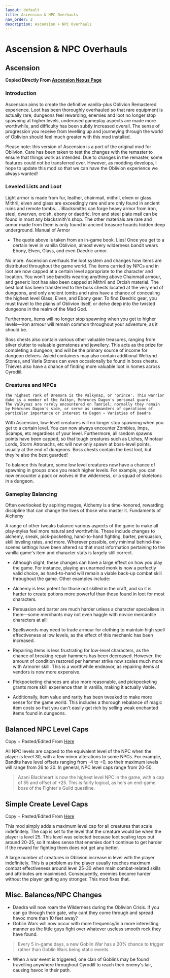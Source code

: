 ```yaml
---
layout: default
title: Ascension & NPC Overhauls
nav_order: 2
description: Ascension + NPC Overhauls
---
```


# Ascension & NPC Overhauls

## Ascension

**Copied Directly From [Ascension Nexus Page](https://www.nexusmods.com/oblivionremastered/mods/706?tab=description)**

### Introduction

Ascension aims to create the definitive vanilla-plus Oblivion Remastered experience. Loot has been thoroughly overhauled so that rare equipment is actually rare, dungeons feel rewarding, enemies and loot no longer stop spawning at higher levels, underused gameplay aspects are made more worthwhile, and difficulty has been subtly increased overall. The sense of progression you receive from levelling up and journeying through the world of Oblivion should feel much greater with this mod installed.

Please note: this version of Ascension is a port of the original mod for Oblivion. Care has been taken to test the changes with the remaster to ensure that things work as intended. Due to changes in the remaster, some features could not be transferred over. However, as modding develops, I hope to update this mod so that we can have the Oblivion experience we always wanted!

### Leveled Lists and Loot

﻿Light armor is made from fur, leather, chainmail, mithril, elven or glass. Mithril, elven and glass are exceedingly rare and are only found in ancient ruins and remote tombs.... Blacksmiths can forge heavy armor from iron, steel, dwarven, orcish, ebony or daedric. Iron and steel plate mail can be found in most any blacksmith's shop. The other materials are rare and armor made from them is only found in ancient treasure hoards hidden deep underground.
Manual of Armor

- The quote above is taken from an in-game book. Lies! Once you get to a certain level in vanilla Oblivion, almost every wilderness bandit wears Ebony, Elven, Glass, and even Daedric armor.

No more. Ascension overhauls the loot system and changes how items are distributed throughout the game world. The items carried by NPCs and in loot are now capped at a certain level appropriate to the character and location. You won’t see bandits wearing anything above Chainmail armour, and generic loot has also been capped at Mithril and Orcish material. The best loot has been transferred to the boss chests located at the very end of dungeons, and only ancient tombs and ruins have a chance of concealing the highest level Glass, Elven, and Ebony gear. To find Daedric gear, you must travel to the plains of Oblivion itself, or delve deep into the twisted dungeons in the realm of the Mad God.

Furthermore, items will no longer stop spawning when you get to higher levels—iron armour will remain common throughout your adventure, as it should be.

Boss chests also contain various other valuable treasures, ranging from silver clutter to valuable gemstones and jewellery. This acts as the prize for completing a dungeon, and will be the primary source of income for dungeon delvers. Ayleid containers may also contain additional Welkynd Stones, and Varla Stones can even occasionally be found in boss chests. Thieves also have a chance of finding more valuable loot in homes across Cyrodiil.

### Creatures and NPCs

```
The highest rank of Dremora is the Valkynaz, or 'prince'. This warrior duke is a member of the Valkyn, Mehrunes Dagon's personal guard.
The Valkynaz are rarely encountered on Tamriel; normally they remain by Mehrunes Dagon's side, or serve as commanders of operations of
particular importance or interest to Dagon ~ Varieties of Daedra
```

With Ascension, low-level creatures will no longer stop spawning when you get to a certain level. You can now always encounter Zombies, Imps, Scamps, etc regardless of your level. Furthermore, all random spawns points have been capped, so that tough creatures such as Liches, Minotaur Lords, Storm Atronachs, etc will now only spawn at boss-level points, usually at the end of dungeons. Boss chests contain the best loot, but they’re also the best guarded!

To balance this feature, some low level creatures now have a chance of spawning in groups once you reach higher levels. For example, you can now encounter a pack or wolves in the wilderness, or a squad of skeletons in a dungeon.

### Gameplay Balancing

Often overlooked by aspiring mages, Alchemy is a time-honored, rewarding discipline that can change the lives of those who master it.
Fundaments of Alchemy

A range of other tweaks balance various aspects of the game to make all play-styles feel more natural and worthwhile. These include changes to alchemy, sneak, pick-pocketing, hand-to-hand fighting, barter, persuasion, skill leveling rates, and more. Wherever possible, only minimal behind-the-scenes settings have been altered so that most information pertaining to the vanilla game's item and character stats is largely still correct.

- Although slight, these changes can have a large effect on how you play the game. For instance, playing an unarmed monk is now a perfectly valid choice, as hand-to-hand will remain a viable back-up combat skill throughout the game. Other examples include:
- Alchemy is less potent for those not skilled in the craft, and so it is harder to create potions more powerful than those found in loot for most characters.
- Persuasion and barter are much harder unless a character specialises in them—some merchants may not even haggle with novice mercantile characters at all!
- Spellswords may need to trade armour for clothing to maintain high spell effectiveness at low levels, as the effect of this mechanic has been increased.
- Repairing items is less frustrating for low-level characters, as the chance of breaking repair hammers has been decreased. However, the amount of condition restored per hammer strike now scales much more with Armorer skill. This is a worthwhile endeavor, as repairing items at vendors is now more expensive.
- Pickpocketing chances are also more reasonable, and pickpocketing grants more skill experience than in vanilla, making it actually viable.

- Additionally, item value and rarity has been tweaked to make more sense for the game world. This includes a thorough rebalance of magic item costs so that you can't easily get rich by selling weak enchanted items found in dungeons.

## Balanced NPC Level Caps

Copy + Pasted/Edited From [Here](https://www.nexusmods.com/oblivionremastered/mods/182?tab=files)

All NPC levels are capped to the equivalent level of the NPC when the player is level 30, with a few minor alterations to some NPCs. For example, Bandits have level offsets ranging from -4 to +0, so their maximum levels will range from 26 to 30. In general, NPC level caps range from 20-50.

> Azani Blackheart is now the highest level NPC in the game, with a cap of 55 and offset of +25. This is fairly logical, as he's an end-game boss of the Fighter's Guild questline.

## Simple Create Level Caps

Copy + Pasted/Edited From [Here](https://www.nexusmods.com/oblivionremastered/mods/2499)

This mod simply adds a maximum level cap for all creatures that scale indefinitely. The cap is set to the level that the creature would be when the player is level 25. This level was selected because loot scaling tops out around 20-25, so it makes sense that enemies don't continue to get harder if the reward for fighting them does not get any better.

A large number of creatures in Oblivion increase in level with the player indefinitely. This is a problem as the player usually reaches maximum combat effectiveness around level 25-30 when main combat-related skills and attributes are maximised. Consequently, enemies become harder without the player getting any stronger. This mod fixes that.

## Misc. Balances/NPC Changes

- Daedra will now roam the Wilderness during the Oblivion Crisis. If you can go through their gate, why cant they come through and spread havoc more than 10 feet away?
- Goblin Wars will now occur with more frequency/in a more interesting manner as the little guys fight over whatever useless smooth rock they have found.
> Every 5 in-game days, a new Goblin War has a 20% chance to trigger rather than Goblin Wars being static events.
- When a war event is triggered, one clan of Goblins may be found travelling anywhere throughout Cyrodill to reach their enemy's lair, causing havoc in their path.
